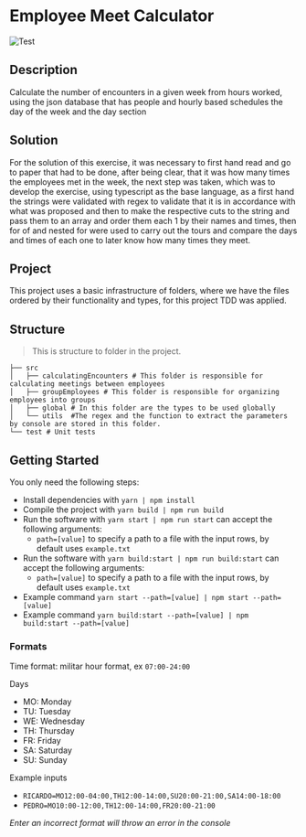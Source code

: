 # Employee Meet Calculator

![Test](https://github.com/rouderz/Exercise-company-acme/actions/workflows/test.yml/badge.svg)


## Description

Calculate the number of encounters in a given week from hours worked, using the json database that has people and hourly based schedules
the day of the week and the day section

## Solution

For the solution of this exercise, it was necessary to first hand read and go to paper that had to be done, after being clear, that it was how many times the employees met in the week, the next step was taken, which was to develop the exercise, using typescript as the base language, as a first hand the strings were validated with regex to validate that it is in accordance with what was proposed and then to make the respective cuts to the string and pass them to an array and order them each 1 by their names and times, then for of and nested for were used to carry out the tours and compare the days and times of each one to later know how many times they meet.

## Project

This project uses a basic infrastructure of folders,
where we have the files ordered by their functionality and types,
for this project TDD was applied.


## Structure

> This is structure to folder in the project.

    ├── src
    │   ├── calculatingEncounters # This folder is responsible for calculating meetings between employees
    │   ├── groupEmployees # This folder is responsible for organizing employees into groups
    │   ├── global # In this folder are the types to be used globally
    │   └── utils  #The regex and the function to extract the parameters by console are stored in this folder.          
    └── test # Unit tests

## Getting Started

You only need the following steps:

* Install dependencies with `yarn | npm install`
* Compile the project with `yarn build | npm run build`
* Run the software with `yarn start | npm run start` can accept the following arguments:
    * `path=[value]` to specify a path to a file with the input rows, by default uses `example.txt`
* Run the software with `yarn build:start | npm run build:start` can accept the following arguments:
  * `path=[value]` to specify a path to a file with the input rows, by default uses `example.txt`
* Example command `yarn start --path=[value] | npm start --path=[value]`
* Example command `yarn build:start --path=[value] | npm build:start --path=[value]`

### Formats

Time format: militar hour format, ex `07:00-24:00`

Days

* MO: Monday
* TU: Tuesday
* WE: Wednesday
* TH: Thursday
* FR: Friday
* SA: Saturday
* SU: Sunday

Example inputs

* `RICARDO=MO12:00-04:00,TH12:00-14:00,SU20:00-21:00,SA14:00-18:00`
* `PEDRO=MO10:00-12:00,TH12:00-14:00,FR20:00-21:00`

*Enter an incorrect format will throw an error in the console*
 

